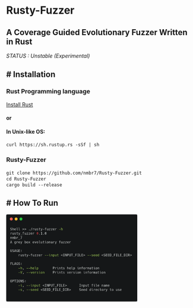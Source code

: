 # Rusty-Fuzzer

A Coverage Guided Evolutionary Fuzzer Written in Rust
-----------------------------------------------------
*STATUS : Unstable (Experimental)*

## # Installation

### Rust Programming language

[Install Rust](https://www.rust-lang.org/tools/install)
#### or
#### In Unix-like OS: 
```
curl https://sh.rustup.rs -sSf | sh
```

### Rusty-Fuzzer
```
git clone https://github.com/nmbr7/Rusty-Fuzzer.git
cd Rusty-Fuzzer
cargo build --release

```

## # How To Run
<img src="/Images/help.png" width=70% height=70% >

